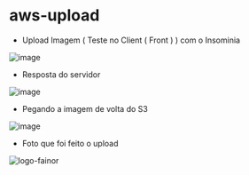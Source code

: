 # aws-upload

- Upload Imagem ( Teste no Client ( Front ) ) com o Insominia

![image](https://user-images.githubusercontent.com/26313289/199034606-fa44d5cf-4cdc-4638-a9d6-258727b32d28.png)

- Resposta do servidor

![image](https://user-images.githubusercontent.com/26313289/199034780-e5e20886-73d6-4c69-94c1-2c6d0074c25f.png)

- Pegando a imagem de volta do S3

![image](https://user-images.githubusercontent.com/26313289/199035029-9b3dd020-db5f-4997-ab19-a97dd770cfc9.png)

- Foto que foi feito o upload

![logo-fainor](https://user-images.githubusercontent.com/26313289/199035221-f4db5129-dba6-4cff-b1d6-fae92beac60b.png)

